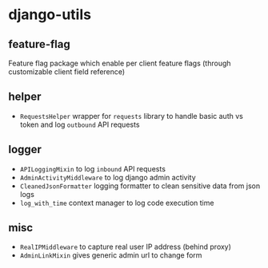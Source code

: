 # django-utils

## feature-flag

Feature flag package which enable per client feature flags (through customizable client field reference)

## helper 

 - `RequestsHelper` wrapper for `requests` library to handle basic auth vs token and log `outbound` API requests

## logger

 - `APILoggingMixin` to log `inbound` API requests
 - `AdminActivityMiddleware` to log django admin activity
 - `CleanedJsonFormatter` logging formatter to clean sensitive data from json logs 
 - `log_with_time` context manager to log code execution time

## misc

 - `RealIPMiddleware` to capture real user IP address (behind proxy)
 - `AdminLinkMixin` gives generic admin url to change form

